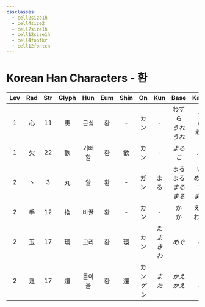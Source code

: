 ```yaml
---
cssclasses:
  - cell2size1h
  - cell4size2
  - cell7size1h
  - cell12size1h
  - cell4fontkr
  - cell12fontcn
---
```


# Korean Han Characters - 환

| Lev | Rad | Str | Glyph | Hun | Eum | Shin |     On     |    Kun     |          Base          |         Kana         | Simp |     Man     |  Can  | Viet |
| :-: | :-: | :-: | :---: | :-: | :-: | :--: | :--------: | :--------: | :--------------------: | :------------------: | :--: | :---------: | :---: | :--: |
|  1  |  心  | 11  |   患   | 근심  |  환  |  -   |     カン     |     -      |   わずら<br>*うれ<br>うれ*    |    う<br>*い<br>える*    |  -   |    huàn     | waan6 | hoạn |
|  1  |  欠  | 22  |   歡   | 기뻐할 |  환  |  歓   |     カン     |     -      |         *よろこ*          |         *ぶ*          |  欢   |    huān     | fun1  | hoan |
|  2  |  丶  |  3  |   丸   |  알  |  환  |  -   |     ガン     |     まる     | まる<br>まる<br>*まる<br>まる* | い<br>める<br>*で<br>まる* |  -   |     wán     | jyun4 | hoàn |
|  2  |  手  | 12  |   換   | 바꿀  |  환  |  -   |     カン     |     -      |         か<br>か         |       える<br>わる       |  换   |    huàn     | wun6  | hoán |
|  2  |  玉  | 17  |   環   | 고리  |  환  |  環   |     カン     | *たまき<br>わ* |          *めぐ*          |         *る*          |  环   |    huán     | waan4 | hoàn |
|  2  |  辵  | 17  |   還   | 돌아올 |  환  |  還   | カン<br>*ゲン* |    *また*    |       *かえ<br>かえ*       |       *す<br>る*       |  还   | hái<br>huán | waan4 | hoàn |
